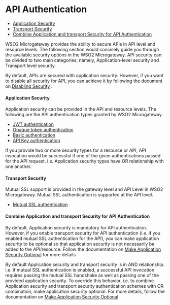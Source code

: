 # API Authentication

-   [Application Security](#APIAuthentication-ApplicationSecurity)
-   [Transport Security](#APIAuthentication-TransportSecurity)
-   [Combine Application and transport Security for API Authentication](#APIAuthentication-CombineApplicationandtransportSecurityforAPIAuthentication)

WSO2 Microgateway provides the ability to secure APIs in API level and resource levels. The following section would concisely guide you through the available security options in the WSO2 Microgateway. API security can be divided to two main categories; namely, Application-level security and Transport level security.

By default, APIs are secured with application security. However, if you want to disable all security for API, you can achieve it by following the document on [Disabling Security](https://docs.wso2.com/display/MG310/Disabling+Security) .

#### Application Security

Application security can be provided in the API and resource levels. The following are the API authentication types granted by WSO2 Microgateway.

-   [JWT authentication](https://docs.wso2.com/pages/viewpage.action?pageId=141255241)
-   [Opaque token authentication](https://docs.wso2.com/display/MG310/Secure+APIs+Using+Opaque+Tokens)
-   [Basic authentication](https://docs.wso2.com/display/MG310/Basic+Authentication)
-   [API Key authentication](https://docs.wso2.com/display/MG310/API+Key+Authentication)

If you provide two or more security types for a resource or API, API invocation would be successful if one of the given authentications passed for the API request. i.e. Application security types have OR relationship with one another.

#### Transport Security

Mutual SSL support is provided in the gateway level and API Level in WSO2 Microgateway. Mutual SSL authentication is supported at the API level.

-   [Mutual SSL authentication](https://docs.wso2.com/display/MG310/Mutual+SSL+Authentication)

#### Combine Application and transport Security for API Authentication

By default, Application security is mandatory for API authentication. However, if you enable transport security for API authentication (i.e. if you enabled mutual SSL authentication for the API), you can make application security to be optional so that application security is not necessarily be added to the API/resource. Follow the documentation on [Make Application Security Optional](https://docs.wso2.com/display/MG310/Making+Application+Security+Optional) for more details.

By default Application security and transport security is in AND relationship. i.e. if mutual SSL authentication is enabled, a successful API invocation requires passing the mutual SSL handshake as well as passing one of the provided application security. To override this behavior, i.e. to combine Application security and transport security authentication schemes with OR combination, make application security optional. For more details, follow the documentation on [Make Application Security Optional](https://docs.wso2.com/display/MG310/Making+Application+Security+Optional) .


